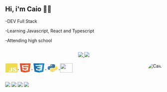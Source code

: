  ## Hi, i'm Caio 👋😄
 
-DEV Full Stack

-Learning Javascript, React and Typescript

-Attending high school
 
 ##

<div align="center">
  <a href="https://github.com/CAIOZIn1">
  <img height="140em" src="https://github-readme-stats.vercel.app/api?username=CAIOZIn1&show_icons=true&theme=dark&include_all_commits=true&count_private=true"/>
  <img height="140em" src="https://github-readme-stats.vercel.app/api/top-langs/?username=CAIOZIn1&layout=compact&langs_count=7&theme=dark"/>
</div>

<div style="display: inline_block"><br>
  <img align="center" alt="Js" height="30" width="40" src="https://raw.githubusercontent.com/devicons/devicon/master/icons/javascript/javascript-plain.svg">
  <img align="center" alt="HTML" height="30" width="40" src="https://raw.githubusercontent.com/devicons/devicon/master/icons/html5/html5-original.svg">
  <img align="center" alt="CSS" height="30" width="40" src="https://raw.githubusercontent.com/devicons/devicon/master/icons/css3/css3-original.svg">
  <img align="center" alt="Python" height="30" width="40" src="https://raw.githubusercontent.com/devicons/devicon/master/icons/python/python-original.svg">
  <img align="right" alt="Caio" height="150" style="border-radius:50px;" src="https://picrew.me/shareImg/org/202208/1185137_uALl2Tmi.png">
  <img align="center" height="30" width="40" src="https://cdn.jsdelivr.net/gh/devicons/devicon/icons/vscode/vscode-original.svg">
</div>

  ##
 
<div> 
  <a href="https://instagram.com/caio_lindao1" target="_blank"><img src="https://img.shields.io/badge/-Instagram-%23E4405F?style=for-the-badge&logo=instagram&logoColor=white" target="_blank"></a>
 	<a href="https://www.twitch.tv/mr_stainx" target="_blank"><img src="https://img.shields.io/badge/Twitch-9146FF?style=for-the-badge&logo=twitch&logoColor=white" target="_blank"></a>
 <a href="" target="_blank"><img src="https://img.shields.io/badge/Discord-7289DA?style=for-the-badge&logo=discord&logoColor=white" target="_blank"></a> 
  <a href = "sellacaio4@gmail.com"><img src="https://img.shields.io/badge/-Gmail-%23333?style=for-the-badge&logo=gmail&logoColor=white" target="_blank"></a>
 
</div>
